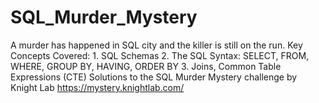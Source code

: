 # SQL_Murder_Mystery
A murder has happened in SQL city and the killer is still on the run. 
Key Concepts Covered: 1. SQL Schemas  2. The SQL Syntax: SELECT, FROM, WHERE, GROUP BY, HAVING, ORDER BY 3. Joins, Common Table Expressions (CTE) 
Solutions to the SQL Murder Mystery challenge by Knight Lab https://mystery.knightlab.com/
